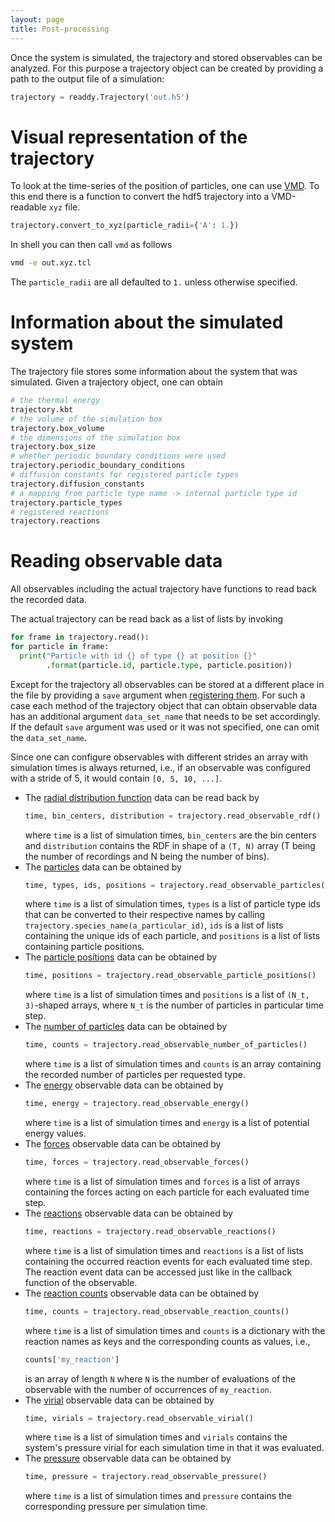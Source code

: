 ```yaml
---
layout: page
title: Post-processing
---
```


Once the system is simulated, the trajectory and stored observables can be analyzed. For this purpose a trajectory
object can be created by providing a path to the output file of a simulation:

```python
trajectory = readdy.Trajectory('out.h5')
```

# Visual representation of the trajectory

To look at the time-series of the position of particles, one can use [VMD](http://www.ks.uiuc.edu/Research/vmd/).
To this end there is a function to convert the hdf5 trajectory into a VMD-readable `xyz` file. 
```python
trajectory.convert_to_xyz(particle_radii={'A': 1.})
```

In shell you can then call `vmd` as follows
```bash
vmd -e out.xyz.tcl
```

The `particle_radii` are all defaulted to `1.` unless otherwise specified.

# Information about the simulated system

The trajectory file stores some information about the system that was simulated. Given a trajectory object, one can obtain
```python
# the thermal energy
trajectory.kbt
# the volume of the simulation box
trajectory.box_volume
# the dimensions of the simulation box
trajectory.box_size
# whether periodic boundary conditions were used
trajectory.periodic_boundary_conditions
# diffusion constants for registered particle types
trajectory.diffusion_constants
# a mapping from particle type name -> internal particle type id
trajectory.particle_types
# registered reactions
trajectory.reactions
```

# Reading observable data

All observables including the actual trajectory have functions to read back the recorded data.

The actual trajectory can be read back as a list of lists by invoking
```python
for frame in trajectory.read():
for particle in frame:
  print("Particle with id {} of type {} at position {}"
        .format(particle.id, particle.type, particle.position))
```

Except for the trajectory all observables can be stored at a different place in the file by providing a `save` argument 
when [registering them]({{site.baseurl}}/simulation.html#observables). For such a case each method of the trajectory 
object that can obtain observable data has an additional argument `data_set_name` that needs to be set accordingly.
If the default `save` argument was used or it was not specified, one can omit the `data_set_name`.

Since one can configure observables with different strides an array with simulation times is always returned, i.e.,
if an observable was configured with a stride of 5, it would contain `[0, 5, 10, ...]`. 

- The [radial distribution function]({{site.baseurl}}/simulation.html#radial-distribution-function) data can be read back by
  ```python
  time, bin_centers, distribution = trajectory.read_observable_rdf()
  ```
  where `time` is a list of simulation times, `bin_centers` are the bin centers and `distribution` contains the RDF
  in shape of a `(T, N)` array (T being the number of recordings and N being the number of bins).
- The [particles]({{site.baseurl}}/simulation.html#particles) data can be obtained by
  ```python
  time, types, ids, positions = trajectory.read_observable_particles()
  ```
  where `time` is a list of simulation times, `types` is a list of particle type ids that can be converted to their respective
  names by calling `trajectory.species_name(a_particular_id)`, `ids` is a list of lists containing the unique ids of each particle, and 
  `positions` is a list of lists containing particle positions.
- The [particle positions]({{site.baseurl}}/simulation.html#particle-positions) data can be obtained by
  ```python
  time, positions = trajectory.read_observable_particle_positions()
  ```
  where `time` is a list of simulation times and `positions` is a list of `(N_t, 3)`-shaped arrays, where `N_t` is the number of
  particles in particular time step.
- The [number of particles]({{site.baseurl}}/simulation.html#number-of-particles) data can be obtained by
  ```python
  time, counts = trajectory.read_observable_number_of_particles()
  ```
  where `time` is a list of simulation times and `counts` is an array containing the recorded number of particles per 
  requested type.
- The [energy]({{site.baseurl}}/simulation.html#energy) observable data can be obtained by
  ```python
  time, energy = trajectory.read_observable_energy()
  ```
  where `time` is a list of simulation times and `energy` is a list of potential energy values.
- The [forces]({{site.baseurl}}/simulation.html#forces) observable data can be obtained by
  ```python
  time, forces = trajectory.read_observable_forces()
  ```
  where `time` is a list of simulation times and `forces` is a list of arrays containing the forces acting on each
  particle for each evaluated time step.
- The [reactions]({{site.baseurl}}/simulation.html#reactions) observable data can be obtained by
  ```python
  time, reactions = trajectory.read_observable_reactions()
  ```
  where `time` is a list of simulation times and `reactions` is a list of lists containing the occurred reaction events
  for each evaluated time step. The reaction event data can be accessed just like in the callback function of the observable.
- The [reaction counts]({{site.baseurl}}/simulation.html#reaction-counts) observable data can be obtained by
  ```python
  time, counts = trajectory.read_observable_reaction_counts()
  ``` 
  where `time` is a list of simulation times and `counts` is a dictionary with the reaction names as keys and the corresponding counts
  as values, i.e.,
  ```python
  counts['my_reaction']
  ```
  is an array of length `N` where `N` is the number of evaluations of the observable with the number of occurrences of `my_reaction`.
- The [virial]({{site.baseurl}}/simulation.html#virial) observable data can be obtained by
  ```python
  time, virials = trajectory.read_observable_virial()
  ```
  where `time` is a list of simulation times and `virials` contains the system's pressure virial for each simulation 
  time in that it was evaluated.
- The [pressure]({{site.baseurl}}/simulation.html#pressure) observable data can be obtained by
  ```python
  time, pressure = trajectory.read_observable_pressure()
  ```
  where `time` is a list of simulation times and `pressure` contains the corresponding pressure per simulation time.